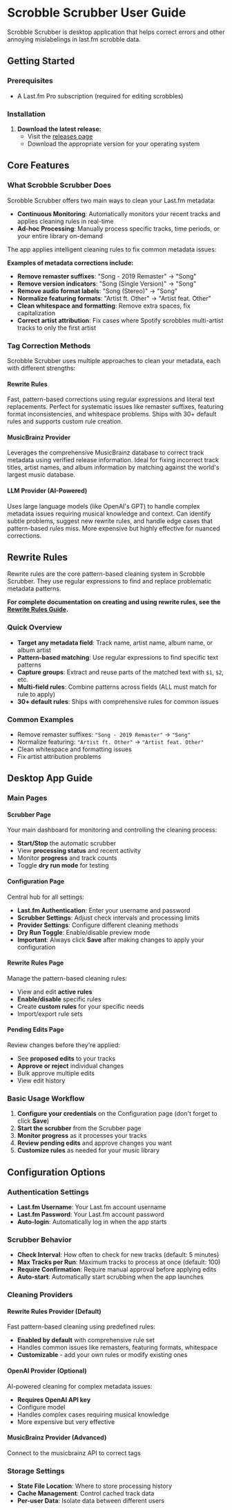 # Scrobble Scrubber User Guide

Scrobble Scrubber is desktop application that helps correct errors and other
annoying mislabelings in last.fm scrobble data.

## Getting Started

### Prerequisites

- A Last.fm Pro subscription (required for editing scrobbles)

### Installation

1. **Download the latest release:**
   - Visit the [releases page](https://github.com/colonelpanic8/scrobble-scrubber/releases)
   - Download the appropriate version for your operating system

## Core Features

### What Scrobble Scrubber Does

Scrobble Scrubber offers two main ways to clean your Last.fm metadata:

- **Continuous Monitoring**: Automatically monitors your recent tracks and applies cleaning rules in real-time
- **Ad-hoc Processing**: Manually process specific tracks, time periods, or your entire library on-demand

The app applies intelligent cleaning rules to fix common metadata issues:

**Examples of metadata corrections include:**

- **Remove remaster suffixes**: "Song - 2019 Remaster" → "Song"
- **Remove version indicators**: "Song (Single Version)" → "Song"
- **Remove audio format labels**: "Song (Stereo)" → "Song"
- **Normalize featuring formats**: "Artist ft. Other" → "Artist feat. Other"
- **Clean whitespace and formatting**: Remove extra spaces, fix capitalization
- **Correct artist attribution**: Fix cases where Spotify scrobbles multi-artist tracks to only the first artist

### Tag Correction Methods

Scrobble Scrubber uses multiple approaches to clean your metadata, each with different strengths:

#### Rewrite Rules
Fast, pattern-based corrections using regular expressions and literal text replacements. Perfect for systematic issues like remaster suffixes, featuring format inconsistencies, and whitespace problems. Ships with 30+ default rules and supports custom rule creation.

#### MusicBrainz Provider
Leverages the comprehensive MusicBrainz database to correct track metadata using verified release information. Ideal for fixing incorrect track titles, artist names, and album information by matching against the world's largest music database.

#### LLM Provider (AI-Powered)
Uses large language models (like OpenAI's GPT) to handle complex metadata issues requiring musical knowledge and context. Can identify subtle problems, suggest new rewrite rules, and handle edge cases that pattern-based rules miss. More expensive but highly effective for nuanced corrections.

## Rewrite Rules

Rewrite rules are the core pattern-based cleaning system in Scrobble Scrubber. They use regular expressions to find and replace problematic metadata patterns.

**For complete documentation on creating and using rewrite rules, see the [Rewrite Rules Guide](REWRITE_RULES.md).**

### Quick Overview

- **Target any metadata field**: Track name, artist name, album name, or album artist
- **Pattern-based matching**: Use regular expressions to find specific text patterns
- **Capture groups**: Extract and reuse parts of the matched text with `$1`, `$2`, etc.
- **Multi-field rules**: Combine patterns across fields (ALL must match for rule to apply)
- **30+ default rules**: Ships with comprehensive rules for common issues

### Common Examples

- Remove remaster suffixes: `"Song - 2019 Remaster"` → `"Song"`
- Normalize featuring: `"Artist ft. Other"` → `"Artist feat. Other"`
- Clean whitespace and formatting issues
- Fix artist attribution problems

## Desktop App Guide

### Main Pages

#### Scrubber Page
Your main dashboard for monitoring and controlling the cleaning process:
- **Start/Stop** the automatic scrubber
- View **processing status** and recent activity
- Monitor **progress** and track counts
- Toggle **dry run mode** for testing

#### Configuration Page
Central hub for all settings:
- **Last.fm Authentication**: Enter your username and password
- **Scrubber Settings**: Adjust check intervals and processing limits
- **Provider Settings**: Configure different cleaning methods
- **Dry Run Toggle**: Enable/disable preview mode
- **Important**: Always click **Save** after making changes to apply your configuration

#### Rewrite Rules Page
Manage the pattern-based cleaning rules:
- View and edit **active rules**
- **Enable/disable** specific rules
- Create **custom rules** for your specific needs
- Import/export rule sets

#### Pending Edits Page
Review changes before they're applied:
- See **proposed edits** to your tracks
- **Approve or reject** individual changes
- Bulk approve multiple edits
- View edit history

### Basic Usage Workflow

1. **Configure your credentials** on the Configuration page (don't forget to click **Save**)
2. **Start the scrubber** from the Scrubber page
3. **Monitor progress** as it processes your tracks
4. **Review pending edits** and approve changes you want
5. **Customize rules** as needed for your music library

## Configuration Options

### Authentication Settings

- **Last.fm Username**: Your Last.fm account username
- **Last.fm Password**: Your Last.fm account password
- **Auto-login**: Automatically log in when the app starts

### Scrubber Behavior

- **Check Interval**: How often to check for new tracks (default: 5 minutes)
- **Max Tracks per Run**: Maximum tracks to process at once (default: 100)
- **Require Confirmation**: Require manual approval before applying edits
- **Auto-start**: Automatically start scrubbing when the app launches

### Cleaning Providers

#### Rewrite Rules Provider (Default)
Fast pattern-based cleaning using predefined rules:
- **Enabled by default** with comprehensive rule set
- Handles common issues like remasters, featuring formats, whitespace
- **Customizable** - add your own rules or modify existing ones

#### OpenAI Provider (Optional)
AI-powered cleaning for complex metadata issues:
- **Requires OpenAI API key**
- Configure model
- Handles complex cases requiring musical knowledge
- More expensive but very effective

#### MusicBrainz Provider (Advanced)
Connect to the musicbrainz API to correct tags

### Storage Settings

- **State File Location**: Where to store processing history
- **Cache Management**: Control cached track data
- **Per-user Data**: Isolate data between different users
